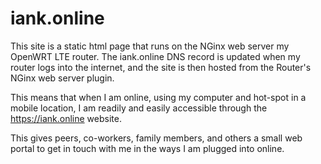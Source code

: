 # iank.online

This site is a static html page that runs on the NGinx web server my OpenWRT LTE router. The iank.online DNS record is updated when my router logs into the internet, and the site is then hosted from the Router's NGinx web server plugin.

This means that when I am online, using my computer and hot-spot in a mobile location, I am readily and easily accessible through the <https://iank.online> website.

This gives peers, co-workers, family members, and others a small web portal to get in touch with me in the ways I am plugged into online.
